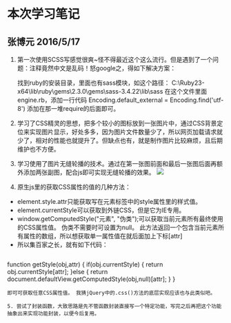 # 本次学习笔记 #
## 张博元 2016/5/17  ##

1. 第一次使用SCSS写感觉很爽~怪不得最近这个这么流行。但是遇到了一个问题：注释竟然中文是乱码！怒google之，得如下解决方案：

	找到ruby的安装目录，里面也有sass模块，如这个路径：
	C:\Ruby23-x64\lib\ruby\gems\2.3.0\gems\sass-3.4.22\lib\sass
	在这个文件里面engine.rb，添加一行代码
	Encoding.default_external = Encoding.find('utf-8')
	添加在那一堆require的后面即可。
2. 学习了CSS精灵的思想，把多个较小的图标放到一张图片中，通过CSS背景定位来实现图片显示，好处多多，因为图片文件数量少了，所以网页加载请求就少了，相对的性能也就提升了。但缺点也有，就是制作图片比较麻烦，且后期维护也不方便。

3. 学习使用了图片无缝轮播的技术。通过在第一张图前面和最后一张图后面再额外添加两张副图，配合js即可实现无缝轮播的效果。
![](http://o6x2vif88.bkt.clouddn.com/slideImg.png)

4. 原生js里的获取CSS属性的值的几种方法：

* element.style.attr只能获取写在元素标签中的style属性里的样式值。
* element.currentStyle可以获取到外链CSS，但是它为IE专用。
* window.getComputedStyle("元素", "伪类");可以获取当前元素所有最终使用的CSS属性值。 伪类不需要时可设置为null。 此方法返回一个包含当前元素所有属性的数组，所以想获取单一属性值在就后面加上下标[attr]
* 所以集百家之长，就有如下代码：
	```
function getStyle(obj,attr)
{
   if(obj.currentStyle)
      {
    return obj.currentStyle[attr];
      }else
      {
    return document.defaultView.getComputedStyle(obj,null)[attr];
       }
}
``` 
即可可获取任意CSS属性值。 我猜jQuery中的.css()方法的底层实现应该也与此类似吧。

5. 尝试了封装函数，大致思路是先不管函数封装直接写一个特定功能，写完之后再把这个功能抽象出来实现功能封装，以便今后复用。